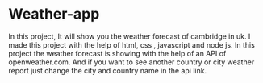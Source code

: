 # Weather-app
In this project, It will show you the weather forecast of cambridge in uk. 
I made this project with the help of html, css , javascript and node js.
In this project the weather forecast is showing with the help of an API of openweather.com.
And if you want to see another country or city weather report just change the city and country name in the api link.
